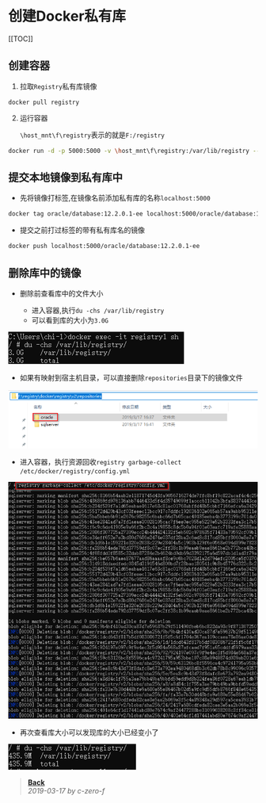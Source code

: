 # 创建Docker私有库

[[TOC]]

## 创建容器

1. 拉取`Registry`私有库镜像

```
docker pull registry
```

2. 运行容器
   
   `\host_mnt\f\registry`表示的就是`F:/registry`

```bash
docker run -d -p 5000:5000 -v \host_mnt\f\registry:/var/lib/registry --name registry1 registry
```
## 提交本地镜像到私有库中

* 先将镜像打标签,在镜像名前添加私有库的名称`localhost:5000`

```bash
docker tag oracle/database:12.2.0.1-ee localhost:5000/oracle/database:12.2.0.1-ee
```

* 提交之前打过标签的带有私有库名的镜像

```bash
docker push localhost:5000/oracle/database:12.2.0.1-ee
```

## 删除库中的镜像

* 删除前查看库中的文件大小
    
    * 进入容器,执行`du -chs /var/lib/registry`
    * 可以看到库的大小为`3.0G`

![](img/Docker-Registry/image-Docker-Registry_2019-03-23-20-42-56.png)

* 如果有映射到宿主机目录，可以直接删除`repositories`目录下的镜像文件

![](img/Docker-Registry/image-Docker-Registry_2019-03-23-20-41-33.png)

* 进入容器，执行资源回收`registry garbage-collect /etc/docker/registry/config.yml`

![](img/Docker-Registry/image-Docker-Registry_2019-03-23-20-50-42.png)

* 再次查看库大小可以发现库的大小已经变小了

![](img/Docker-Registry/image-Docker-Registry_2019-03-23-20-53-19.png)

> [**Back**](Readme.md) <br /> *2019-03-17 by c-zero-f*
